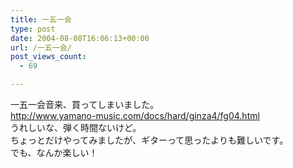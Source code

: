 ```yaml
---
title: 一五一会
type: post
date: 2004-08-08T16:06:13+00:00
url: /一五一会/
post_views_count:
  - 69

---
```

一五一会音来、買ってしまいました。  
http://www.yamano-music.com/docs/hard/ginza4/fg04.html  
うれしいな、弾く時間ないけど。  
ちょっとだけやってみましたが、ギターって思ったよりも難しいです。  
でも、なんか楽しい！